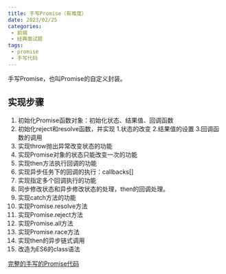 ```yaml
---
title: 手写Promise（有难度）
date: 2023/02/25
categories:
 - 前端
 - 经典面试题
tags:
 - promise
 - 手写代码
---
```


手写Promise，也叫Promise的自定义封装。

## 实现步骤
1. 初始化Promise函数对象：初始化状态、结果值、回调函数
2. 初始化reject和resolve函数，并实现 1.状态的改变 2.结果值的设置 3.回调函数的调用
3. 实现throw抛出异常改变状态的功能
4. 实现Promise对象的状态只能改变一次的功能
5. 实现then方法执行回调的功能
6. 实现异步任务下的回调的执行：callbacks[]
7. 实现指定多个回调执行的功能
8. 同步修改状态和异步修改状态的处理，then的回调处理。
9. 实现catch方法的功能
10. 实现Promise.resolve方法
11. 实现Promise.reject方法
12. 实现Promise.all方法
13. 实现Promise.race方法
14. 实现then的异步链式调用
15. 改造为ES6的class语法

[完整的手写的Promise代码](https://github.com/Fancy911/Promise-Learning/tree/main/2-%E6%89%8B%E5%86%99Promise)
